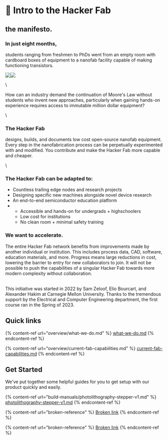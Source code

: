# 👋 Intro to the Hacker Fab

## the manifesto.

### **In just eight months,**&#x20;

students ranging from freshmen to PhDs went from an empty room with cardboard boxes of equipment to a nanofab facility capable of making functioning transistors.

![](https://lh3.googleusercontent.com/lRmHpquauoL\_iEgnxNkkwGI04mpofZGgyMhDto1he5ync1x4TCX4134kKSb6I1UGznP8pnzXx-JFX\_ewvNGFoR47AFBJ12LSmRCMSnT8wVe\_IzisG9O1jmSj5cHm\_dQSMs-7LKhia87Zi6TfDiDd7mE)![](https://lh4.googleusercontent.com/41LeT\_4autKYPYrvyJM67yVk7cKJj8Lr4R7oe6n3msQwCeAOp5Wm\_Bko6m2UAITBtuoT-RK-5bWpV8T\_wwHpPaGWHthsERSJTMiCywGE-pgwcq0GUvCsZd6v-mMwyTKBOWQ6oMYrl0o6pB5gSQcW5U4)

\


How can an industry demand the continuation of Moore's Law without students who invent new approaches, particularly when gaining hands-on experience requires access to immutable million dollar equipment?

\


### **The Hacker Fab**&#x20;

designs, builds, and documents low cost open-source nanofab equipment. Every step in the nanofabrication process can be perpetually experimented with and modified. You contribute and make the Hacker Fab more capable and cheaper.&#x20;

\


### **The Hacker Fab can be adapted to:**

* Countless trailing edge nodes and research projects
* Designing specific new machines alongside novel device research
* An end-to-end semiconductor education platform
*
  * Accessible and hands-on for undergrads + highschoolers
  * Low cost for institutions
  * No clean room + minimal safety training

### **We want to accelerate.**

The entire Hacker Fab network benefits from improvements made by another individual or institution. This includes process data, CAD, software, education materials, and more. Progress means large reductions in cost, lowering the barrier to entry for new collaborators to join. It will not be possible to push the capabilities of a singular Hacker Fab towards more modern complexity without collaboration.&#x20;

\
This initiative was started in 2022 by Sam Zeloof, Elio Bourcart, and Alexander Hakim at Carnegie Mellon University. Thanks to the tremendous support by the Electrical and Computer Engineering department, the first course ran in the Spring of 2023.&#x20;



## Quick links

{% content-ref url="overview/what-we-do.md" %}
[what-we-do.md](overview/what-we-do.md)
{% endcontent-ref %}

{% content-ref url="overview/current-fab-capabilities.md" %}
[current-fab-capabilities.md](overview/current-fab-capabilities.md)
{% endcontent-ref %}

## Get Started

We've put together some helpful guides for you to get setup with our product quickly and easily.

{% content-ref url="build-manuals/photolithography-stepper-v1.md" %}
[photolithography-stepper-v1.md](build-manuals/photolithography-stepper-v1.md)
{% endcontent-ref %}

{% content-ref url="broken-reference" %}
[Broken link](broken-reference)
{% endcontent-ref %}

{% content-ref url="broken-reference" %}
[Broken link](broken-reference)
{% endcontent-ref %}
